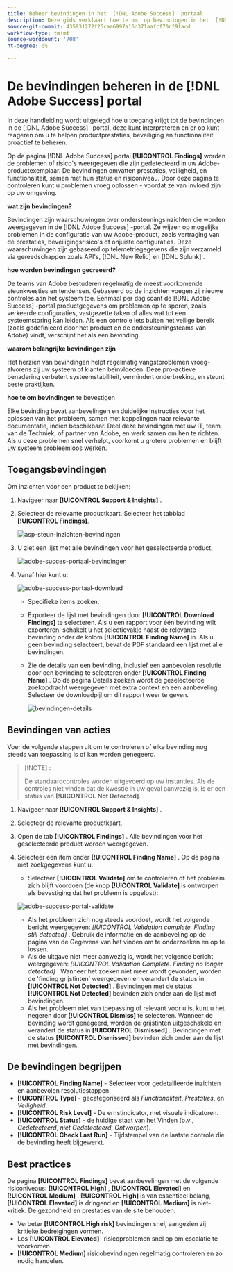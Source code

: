 ```yaml
---
title: Beheer bevindingen in het  [!DNL Adobe Success]  portaal
description: Deze gids verklaart hoe te om, op bevindingen in het  [!DNL Adobe Success]  Portaal toegang te hebben te interpreteren en te handelen om u te helpen productprestaties, veiligheid, en functionaliteit risico's proactively beheren.
source-git-commit: 435931272f25caa6997a16d371aafcf70cf9facd
workflow-type: tm+mt
source-wordcount: '708'
ht-degree: 0%

---
```


# De bevindingen beheren in de [!DNL Adobe Success] portal

In deze handleiding wordt uitgelegd hoe u toegang krijgt tot de bevindingen in de [!DNL Adobe Success] -portal, deze kunt interpreteren en er op kunt reageren om u te helpen productprestaties, beveiliging en functionaliteit proactief te beheren.

Op de pagina [!DNL Adobe Success] portal **[!UICONTROL Findings]** worden de problemen of risico&#39;s weergegeven die zijn gedetecteerd in uw Adobe-productexemplaar. De bevindingen omvatten prestaties, veiligheid, en functionaliteit, samen met hun status en risiconiveau. Door deze pagina te controleren kunt u problemen vroeg oplossen - voordat ze van invloed zijn op uw omgeving.

**wat zijn bevindingen?**

Bevindingen zijn waarschuwingen over ondersteuningsinzichten die worden weergegeven in de [!DNL Adobe Success] -portal. Ze wijzen op mogelijke problemen in de configuratie van uw Adobe-product, zoals vertraging van de prestaties, beveiligingsrisico&#39;s of onjuiste configuraties. Deze waarschuwingen zijn gebaseerd op telemetriegegevens die zijn verzameld via gereedschappen zoals API&#39;s, [!DNL New Relic] en [!DNL Splunk] .

**hoe worden bevindingen gecreeerd?**

De teams van Adobe bestuderen regelmatig de meest voorkomende steunkwesties en tendensen. Gebaseerd op de inzichten voegen zij nieuwe controles aan het systeem toe. Eenmaal per dag scant de [!DNL Adobe Success] -portal productgegevens om problemen op te sporen, zoals verkeerde configuraties, vastgezette taken of alles wat tot een systeemstoring kan leiden. Als een controle iets buiten het veilige bereik (zoals gedefinieerd door het product en de ondersteuningsteams van Adobe) vindt, verschijnt het als een bevinding.

**waarom belangrijke bevindingen zijn**

Het herzien van bevindingen helpt regelmatig vangstproblemen vroeg-alvorens zij uw systeem of klanten beïnvloeden. Deze pro-actieve benadering verbetert systeemstabiliteit, vermindert onderbreking, en steunt beste praktijken.

**hoe te om bevindingen** te bevestigen

Elke bevinding bevat aanbevelingen en duidelijke instructies voor het oplossen van het probleem, samen met koppelingen naar relevante documentatie, indien beschikbaar. Deel deze bevindingen met uw IT, team van de Techniek, of partner van Adobe, en werk samen om hen te richten. Als u deze problemen snel verhelpt, voorkomt u grotere problemen en blijft uw systeem probleemloos werken.


## Toegangsbevindingen

Om inzichten voor een product te bekijken:

1. Navigeer naar **[!UICONTROL Support & Insights]** .
1. Selecteer de relevante productkaart. Selecteer het tabblad **[!UICONTROL Findings]**. 

   ![ asp-steun-inzichten-bevindingen ](../../assets/asp-support-inisghts-findings.png)


1. U ziet een lijst met alle bevindingen voor het geselecteerde product.

   ![ adobe-succes-portaal-bevindingen ](../../assets/adobe-success-portal-findings.png)

1. Vanaf hier kunt u:

   ![ adobe-success-portaal-download ](../../assets/adobe-success-portal-download.png)

   * Specifieke items zoeken.
   * Exporteer de lijst met bevindingen door **[!UICONTROL Download Findings]** te selecteren. Als u een rapport voor één bevinding wilt exporteren, schakelt u het selectievakje naast de relevante bevinding onder de kolom **[!UICONTROL Finding Name]** in. Als u geen bevinding selecteert, bevat de PDF standaard een lijst met alle bevindingen.
   * Zie de details van een bevinding, inclusief een aanbevolen resolutie door een bevinding te selecteren onder **[!UICONTROL Finding Name]** . Op de pagina Details zoeken wordt de geselecteerde zoekopdracht weergegeven met extra context en een aanbeveling. Selecteer de downloadpijl om dit rapport weer te geven.


     ![ bevindingen-details ](../../assets/findings-details.png)


## Bevindingen van acties

Voer de volgende stappen uit om te controleren of elke bevinding nog steeds van toepassing is of kan worden genegeerd.

>[!NOTE] :
>
>De standaardcontroles worden uitgevoerd op uw instanties. Als de controles niet vinden dat de kwestie in uw geval aanwezig is, is er een status van **[!UICONTROL Not Detected]**.

1. Navigeer naar **[!UICONTROL Support & Insights]** .
1. Selecteer de relevante productkaart.
1. Open de tab **[!UICONTROL Findings]** . Alle bevindingen voor het geselecteerde product worden weergegeven.
1. Selecteer een item onder **[!UICONTROL Finding Name]** . Op de pagina met zoekgegevens kunt u:
   * Selecteer **[!UICONTROL Validate]** om te controleren of het probleem zich blijft voordoen (de knop **[!UICONTROL Validate]** is ontworpen als bevestiging dat het probleem is opgelost):

   ![ adobe-success-portal-validate ](../../assets/adobe-success-portal-validate.png)


   * Als het probleem zich nog steeds voordoet, wordt het volgende bericht weergegeven: *[!UICONTROL Validation complete. Finding still detected]* . Gebruik de informatie en de aanbeveling op de pagina van de Gegevens van het vinden om te onderzoeken en op te lossen.
   * Als de uitgave niet meer aanwezig is, wordt het volgende bericht weergegeven: *[!UICONTROL Validation Complete. Finding no longer detected]* . Wanneer het zoeken niet meer wordt gevonden, worden de &#39;finding grijstinten&#39; weergegeven en verandert de status in **[!UICONTROL Not Detected]** . Bevindingen met de status **[!UICONTROL Not Detected]** bevinden zich onder aan de lijst met bevindingen.
   * Als het probleem niet van toepassing of relevant voor u is, kunt u het negeren door **[!UICONTROL Dismiss]** te selecteren. Wanneer de bevinding wordt genegeerd, worden de grijstinten uitgeschakeld en verandert de status in **[!UICONTROL Dismissed]** .  Bevindingen met de status **[!UICONTROL Dismissed]** bevinden zich onder aan de lijst met bevindingen.

## De bevindingen begrijpen

* **[!UICONTROL Finding Name]** - Selecteer voor gedetailleerde inzichten en aanbevolen resolutiestappen.
* **[!UICONTROL Type]** - gecategoriseerd als *Functionaliteit*, *Prestaties*, en *Veiligheid*.
* **[!UICONTROL Risk Level]** - De ernstindicator, met visuele indicatoren.
* **[!UICONTROL Status]** - de huidige staat van het Vinden (b.v., *Gedetecteerd*, *niet Gedetecteerd*, *Ontworpen*).
* **[!UICONTROL Check Last Run]** - Tijdstempel van de laatste controle die de bevinding heeft bijgewerkt.


## Best practices

De pagina **[!UICONTROL Findings]** bevat aanbevelingen met de volgende risiconiveaus: **[!UICONTROL High]** , **[!UICONTROL Elevated]** en **[!UICONTROL Medium]** . **[!UICONTROL High]** is van essentieel belang, **[!UICONTROL Elevated]** is dringend en **[!UICONTROL Medium]** is niet-kritiek. De gezondheid en prestaties van de site behouden:

* Verbeter **[!UICONTROL High risk]** bevindingen snel, aangezien zij kritieke bedreigingen vormen.
* Los **[!UICONTROL Elevated]** -risicoproblemen snel op om escalatie te voorkomen.
* **[!UICONTROL Medium]** risicobevindingen regelmatig controleren en zo nodig handelen.




